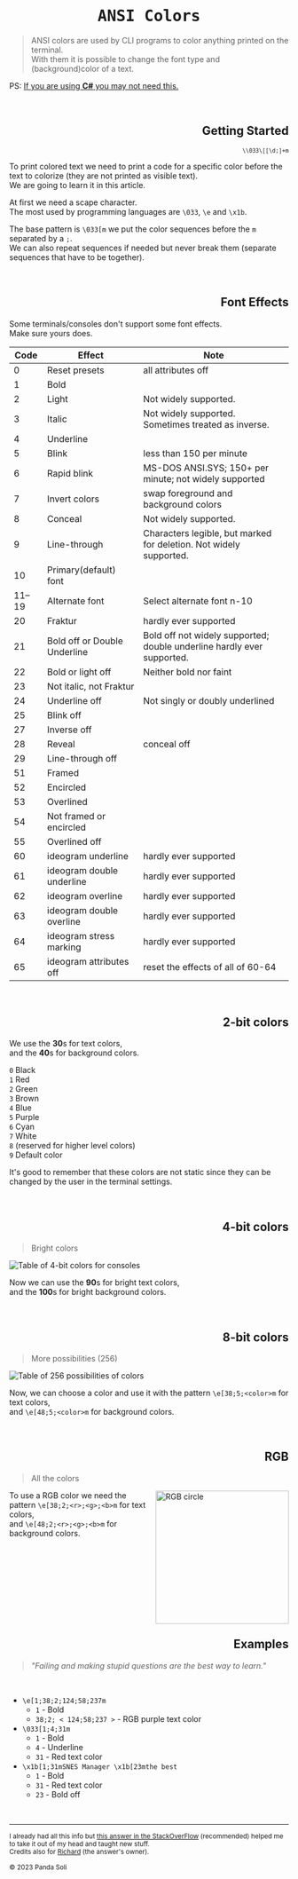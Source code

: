 <div align='center'>

# <samp>ANSI Colors</samp>
</div>

> ANSI colors are used by CLI programs to color anything printed on the terminal.  
> With them it is possible to change the font type and (background)color of a text.

PS: [If you are using **C#** you may not need this.](https://learn.microsoft.com/en-us/dotnet/api/system.consolecolor?view=net-8.0)

<br/>
<div align='right'>

## Getting Started
<small>`\\033\[[\d;]+m`</small>
</div>

To print colored text we need to print a code for a specific color before the text to colorize (they are not printed as visible text).  
We are going to learn it in this article.

At first we need a scape character.  
The most used by programming languages are `\033`, `\e` and `\x1b`.

The base pattern is `\033[m` we put the color sequences before the `m` separated by a `;`.  
We can also repeat sequences if needed but never break them (separate sequences that have to be together).

<br/>
<div align='right'>

## Font Effects
</div>

Some terminals/consoles don't support some font effects.  
Make sure yours does.
<br/>

| Code    | Effect                       | Note                                                                         |
|---------|------------------------------|------------------------------------------------------------------------------|
| 0       | Reset presets                | all attributes off                                                     |
| 1       | Bold                         |
| 2       | Light                        | Not widely supported.                                                  |
| 3       | Italic                       | Not widely supported. Sometimes treated as inverse.                    |
| 4       | Underline                    |
| 5       | Blink                        | less than 150 per minute                                               |
| 6       | Rapid blink                  | MS-DOS ANSI.SYS; 150+ per minute; not widely supported                 |
| 7       | Invert colors                | swap foreground and background colors                                  |
| 8       | Conceal                      | Not widely supported.                                                  |
| 9       | Line-through                 | Characters legible, but marked for deletion.  Not widely supported.    |
| 10      | Primary(default) font        |
| 11–19   | Alternate font               | Select alternate font n-10                                             |
| 20      | Fraktur                      | hardly ever supported                                                  |
| 21      | Bold off or Double Underline | Bold off not widely supported; double underline hardly ever supported. |
| 22      | Bold or light off            | Neither bold nor faint                                                 |
| 23      | Not italic, not Fraktur      |
| 24      | Underline off                | Not singly or doubly underlined                                        |
| 25      | Blink off                    |
| 27      | Inverse off                  |
| 28      | Reveal                       | conceal off                                                            |
| 29      | Line-through off             |
| 51      | Framed                       |
| 52      | Encircled                    |
| 53      | Overlined                    |
| 54      | Not framed or encircled      |
| 55      | Overlined off                |
| 60      | ideogram underline           | hardly ever supported                                                  |
| 61      | ideogram double underline    | hardly ever supported                                                  |
| 62      | ideogram overline            | hardly ever supported                                                  |
| 63      | ideogram double overline     | hardly ever supported                                                  |
| 64      | ideogram stress marking      | hardly ever supported                                                  |
| 65      | ideogram attributes off      | reset the effects of all of 60-64                                      |

<br/>
<div align='right'>

## 2-bit colors
</div>

We use the **30**s for text colors,  
and the **40**s for background colors.

`0` Black  
`1` Red  
`2` Green  
`3` Brown  
`4` Blue  
`5` Purple  
`6` Cyan  
`7` White  
`8` (reserved for higher level colors)  
`9` Default color

It's good to remember that these colors are not static since they can be changed by the user in the terminal settings.

<br/>
<div align='right'>

## 4-bit colors
</div>

> Bright colors

![Table of 4-bit colors for consoles](https://i.stack.imgur.com/9UVnC.png)
<br/>

Now we can use the **90**s for bright text colors,  
and the **100**s for bright background colors.

<br/>
<div align='right'>

## 8-bit colors
</div>

> More possibilities (256)

![Table of 256 possibilities of colors](https://i.stack.imgur.com/KTSQa.png)
<br/>

Now, we can choose a color and use it with the pattern `\e[38;5;<color>m` for text colors,  
and `\e[48;5;<color>m` for background colors.

<br/>
<div align='right'>

## RGB
</div>

> All the colors
<img alt='RGB circle' height='240' align='right' src='https://i.stack.imgur.com/01XJ7.png'/>

To use a RGB color we need the pattern `\e[38;2;<r>;<g>;<b>m` for text colors,  
and `\e[48;2;<r>;<g>;<b>m` for background colors.

<br/>
<br/>
<br/>
<br/>
<br/>
<br/>
<br/>

<br/>
<div align='right'>

## Examples
</div>

> _"Failing and making stupid questions are the best way to learn."_
<br/>

- `\e[1;38;2;124;58;237m`
  - `1` - Bold
  - `38;2; < 124;58;237 >` - RGB purple text color
- `\033[1;4;31m`
  - `1` - Bold
  - `4` - Underline
  - `31` - Red text color
- `\x1b[1;31mSNES Manager \x1b[23mthe best`
  - `1` - Bold
  - `31` - Red text color
  - `23` - Bold off

<br/>
<hr/>
<small>

I already had all this info but [this answer in the StackOverFlow](https://stackoverflow.com/a/33206814/15286947) (recommended) helped me to take it out of my head and taught new stuff.  
Credits also for [Richard](https://stackoverflow.com/users/752843/richard) (the answer's owner).

© 2023 Panda Soli
</small>
